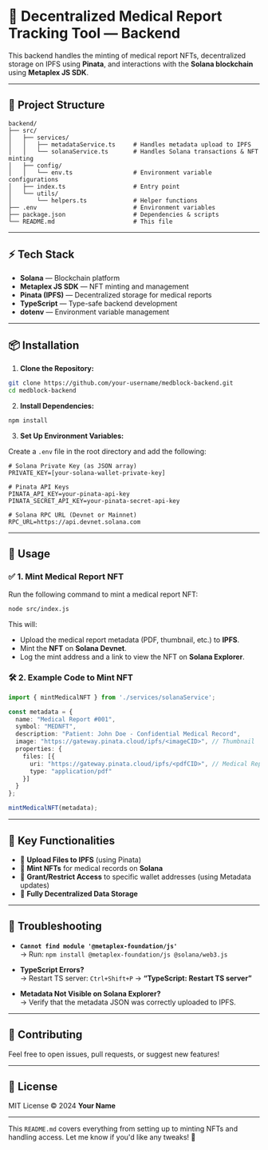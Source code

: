 # 💊 Decentralized Medical Report Tracking Tool — Backend

This backend handles the minting of medical report NFTs, decentralized storage on IPFS using **Pinata**, and interactions with the **Solana blockchain** using **Metaplex JS SDK**.

---

## 📂 **Project Structure**

```
backend/
├── src/
│   ├── services/
│   │   ├── metadataService.ts     # Handles metadata upload to IPFS
│   │   └── solanaService.ts       # Handles Solana transactions & NFT minting
│   ├── config/
│   │   └── env.ts                 # Environment variable configurations
│   ├── index.ts                   # Entry point
│   └── utils/
│       └── helpers.ts             # Helper functions
├── .env                           # Environment variables
├── package.json                   # Dependencies & scripts
└── README.md                      # This file
```

---

## ⚡ **Tech Stack**

- **Solana** — Blockchain platform  
- **Metaplex JS SDK** — NFT minting and management  
- **Pinata (IPFS)** — Decentralized storage for medical reports  
- **TypeScript** — Type-safe backend development  
- **dotenv** — Environment variable management  

---

## 📦 **Installation**

1. **Clone the Repository:**

```bash
git clone https://github.com/your-username/medblock-backend.git
cd medblock-backend
```

2. **Install Dependencies:**

```bash
npm install
```

3. **Set Up Environment Variables:**

Create a `.env` file in the root directory and add the following:

```env
# Solana Private Key (as JSON array)
PRIVATE_KEY=[your-solana-wallet-private-key]

# Pinata API Keys
PINATA_API_KEY=your-pinata-api-key
PINATA_SECRET_API_KEY=your-pinata-secret-api-key

# Solana RPC URL (Devnet or Mainnet)
RPC_URL=https://api.devnet.solana.com
```

---

## 🚀 **Usage**

### ✅ **1. Mint Medical Report NFT**

Run the following command to mint a medical report NFT:

```bash
node src/index.js
```

This will:

- Upload the medical report metadata (PDF, thumbnail, etc.) to **IPFS**.
- Mint the **NFT** on **Solana Devnet**.
- Log the mint address and a link to view the NFT on **Solana Explorer**.

### 🛠️ **2. Example Code to Mint NFT**

```typescript
import { mintMedicalNFT } from './services/solanaService';

const metadata = {
  name: "Medical Report #001",
  symbol: "MEDNFT",
  description: "Patient: John Doe - Confidential Medical Record",
  image: "https://gateway.pinata.cloud/ipfs/<imageCID>", // Thumbnail
  properties: {
    files: [{
      uri: "https://gateway.pinata.cloud/ipfs/<pdfCID>", // Medical Report PDF
      type: "application/pdf"
    }]
  }
};

mintMedicalNFT(metadata);
```

---

## 🧠 **Key Functionalities**

- 📁 **Upload Files to IPFS** (using Pinata)  
- 🧾 **Mint NFTs** for medical records on **Solana**  
- 🔑 **Grant/Restrict Access** to specific wallet addresses (using Metadata updates)  
- 🧬 **Fully Decentralized Data Storage**  

---

## 🐛 **Troubleshooting**

- **`Cannot find module '@metaplex-foundation/js'`**  
  → Run: `npm install @metaplex-foundation/js @solana/web3.js`

- **TypeScript Errors?**  
  → Restart TS server: `Ctrl+Shift+P` → **“TypeScript: Restart TS server”**

- **Metadata Not Visible on Solana Explorer?**  
  → Verify that the metadata JSON was correctly uploaded to IPFS.

---

## 💖 **Contributing**

Feel free to open issues, pull requests, or suggest new features!

---

## 📜 **License**

MIT License © 2024 **Your Name**

---

This `README.md` covers everything from setting up to minting NFTs and handling access. Let me know if you'd like any tweaks! 🚀
